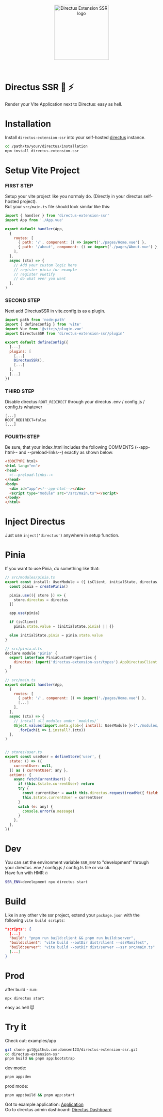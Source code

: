 <p align="center">
  <img width="180" src="https://raw.githubusercontent.com/domsen123/directus-extension-ssr/main/examples/app/src/assets/img/directus-ssr.png" alt="Directus Extension SSR logo">
</p>
<br/>

# Directus SSR 🐰 ⚡
Render your Vite Application next to Directus: easy as hell.

# Installation
Install `directus-extension-ssr` into your self-hosted [directus](https://directus.io/) instance.
```bash
cd /path/to/your/directus/installation
npm install directus-extension-ssr
```

# Setup Vite Project
### FIRST STEP
Setup your vite project like you normaly do. (Directly in your directus self-hosted project).\
But your ```src/main.ts``` file should look similar like this:

```js
import { handler } from 'directus-extension-ssr'
import App from './App.vue'

export default handler(App,
  {
    routes: [
      { path: '/', component: () => import('./pages/Home.vue') },
      { path: '/about', component: () => import('./pages/About.vue') },
    ],
  },
  async (ctx) => {
    // Add your custom logic here
    // register pinia for example
    // register vuetify
    // do what ever you want
  },
)
```
### SECOND STEP
Next add DirectusSSR in vite.config.ts as a plugin.

```js
import path from 'node:path'
import { defineConfig } from 'vite'
import Vue from '@vitejs/plugin-vue'
import DirectusSSR from 'directus-extension-ssr/plugin'

export default defineConfig({
  [...]
  plugins: [
    [...]
    DirectusSSR(),
    [...]
  ],
  [...]
})
```
### THIRD STEP
Disable directus `ROOT_REDIRECT` through your directus .env / config.js / config.ts whatever

```env
[...]
ROOT_REDIRECT=false
[...]
```

### FOURTH STEP
Be sure, that your index.html includes the following COMMENTS (--app-html-- and --preload-links--) exactly as shown below:

```html
<!DOCTYPE html>
<html lang="en">
<head>
  <!--preload-links-->
</head>
<body>
  <div id="app"><!--app-html--></div>
  <script type="module" src="/src/main.ts"></script>
</body>
</html>
```
# Inject Directus

Just use `inject('directus')` anywhere in setup function.

# Pinia
If you want to use Pinia, do something like that:

```js
// src/modules/pinia.ts
export const install: UserModule = ({ isClient, initialState, directus, app }) => {
  const pinia = createPinia()

  pinia.use(({ store }) => {
    store.directus = directus
  })

  app.use(pinia)

  if (isClient)
    pinia.state.value = (initialState.pinia) || {}

  else initialState.pinia = pinia.state.value
}

// src/pinia.d.ts
declare module 'pinia' {
  export interface PiniaCustomProperties {
    directus: import('directus-extension-ssr/types').AppDirectusClient
  }
}

// src/main.ts
export default handler(App,
  {
    routes: [
      { path: '/', component: () => import('./pages/Home.vue') },
      [...]
    ],
  },
  async (ctx) => {
    // install all modules under `modules/`
    Object.values(import.meta.glob<{ install: UserModule }>('./modules/*.ts', { eager: true }))
      .forEach(i => i.install?.(ctx))
  },
)


// stores/user.ts
export const useUser = defineStore('user', {
  state: () => ({
    currentUser: null,
  }) as { currentUser: any },
  actions: {
    async fetchCurrentUser() {
      if (this.$state.currentUser) return
      try {
        const currentUser = await this.directus.request(readMe({ fields: ['first_name'] }))
        this.$state.currentUser = currentUser
      }
      catch (e: any) {
        console.error(e.message)
      }
    },
  },
})
```

# Dev
You can set the environment variable `SSR_ENV`  to "development" through your directus .env / config.js / config.ts file or via cli.\
Have fun with HMR 🔥

```bash
SSR_ENV=development npx directus start
```

# Build
Like in any other vite ssr project, extend your `package.json` with the following `vite build scripts`:

```json
"scripts": {
  [...]
  "build": "pnpm run build:client && pnpm run build:server",
  "build:client": "vite build --outDir dist/client --ssrManifest",
  "build:server": "vite build --outDir dist/server --ssr src/main.ts"
  [...]
}
```

# Prod
after build - run: 
```
npx directus start
```
easy as hell 😈


# Try it 

Check out: examples/app

```bash
git clone git@github.com:domsen123/directus-extension-ssr.git
cd directus-extension-ssr
pnpm build && pnpm app:bootstrap
```
dev mode:
```bash
pnpm app:dev
```

prod mode:
```bash
pnpm app:build && pnpm app:start
```

Got to example application: [Application](http://localhost:8055)\
Go to directus admin dashboard: [Directus Dashboard](http://localhost:8055/admin)
